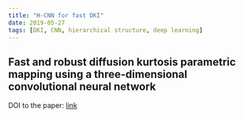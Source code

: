 ```yaml
---
title: "H-CNN for fast DKI"
date: 2019-05-27
tags: [DKI, CNN, hierarchical structure, deep learning]
---
```


## Fast and robust diffusion kurtosis parametric mapping using a three-dimensional convolutional neural network

DOI to the paper: [link](https://doi.org/10.1109/ACCESS.2019.2919241)
